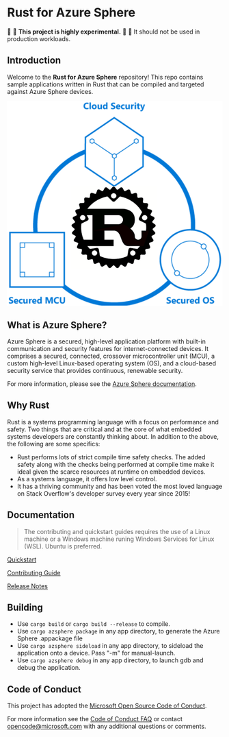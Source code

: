 # Rust for Azure Sphere

:construction: :construction: **This project is highly experimental.** :construction: :construction:
It should not be used in production workloads.

## Introduction

Welcome to the **Rust for Azure Sphere** repository! This repo contains sample applications written in Rust that can be compiled and targeted against Azure Sphere devices.

 <p align="center">
    <img src="./media/rust-azure-sphere.png" alt="Rust Azure Sphere Logo">
 </p>

## What is Azure Sphere?
Azure Sphere is a secured, high-level application platform with built-in communication and security features for internet-connected devices. It comprises a secured, connected, crossover microcontroller unit (MCU), a custom high-level Linux-based operating system (OS), and a cloud-based security service that provides continuous, renewable security.

For more information, please see the [Azure Sphere documentation](https://docs.microsoft.com/en-us/azure-sphere/).

 ## Why Rust
Rust is a systems programming language with a focus on performance and safety. Two things that are critical and at the core of what embedded systems developers are constantly thinking about. In addition to the above, the following are some specifics:

- Rust performs lots of strict compile time safety checks. The added safety along with the checks being performed at compile time make it ideal given the scarce resources at runtime on embedded devices.
- As a systems language, it offers low level control.
- It has a thriving community and has been voted the most loved language on Stack Overflow's developer survey every year since 2015!

## Documentation

> The contributing and quickstart guides requires the use of a Linux machine or a Windows machine runing Windows Services for Linux (WSL).  Ubuntu is preferred.

[Quickstart](./docs/quickstart.md)

[Contributing Guide](./docs/contributing.md)

[Release Notes](./docs/relnotes.md)

## Building

- Use `cargo build` or `cargo build --release` to compile.
- Use `cargo azsphere package` in any app directory, to generate the Azure Sphere .appackage file
- Use `cargo azsphere sideload` in any app directory, to sideload the application onto a device.  Pass "-m" for manual-launch.
- Use `cargo azsphere debug` in any app directory, to launch gdb and debug the application.

## Code of Conduct

This project has adopted the [Microsoft Open Source Code of
Conduct](https://opensource.microsoft.com/codeofconduct/).

For more information see the [Code of Conduct
FAQ](https://opensource.microsoft.com/codeofconduct/faq/) or contact
[opencode@microsoft.com](mailto:opencode@microsoft.com) with any additional questions or comments.